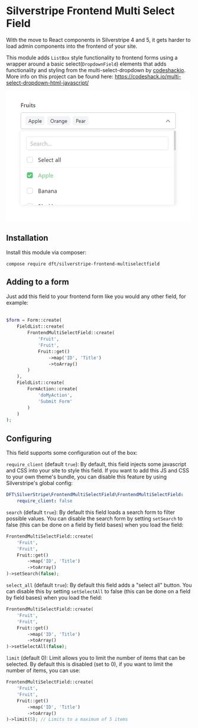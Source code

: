 # Silverstripe Frontend Multi Select Field

With the move to React components in Silverstripe 4 and 5, it gets harder to load admin components into the frontend of your site.

This module adds `ListBox` style functionality to frontend forms using a wrapper around a basic select(`DropdownField`) elements that adds functionality and styling from the multi-select-dropdown by [codeshackio](https://github.com/codeshackio/multi-select-dropdown-js). More info on this project can be found here: https://codeshack.io/multi-select-dropdown-html-javascript/

![Multiselect Field Preview](./screenshot.png "How the multi select field appears")

## Installation

Install this module via composer:

    compose require dft/silverstripe-frontend-multiselectfield

## Adding to a form

Just add this field to your frontend form like you would any other field, for example:

```php

$form = Form::create(
    FieldList::create(
        FrontendMultiSelectField::create(
            'Fruit',
            'Fruit',
            Fruit::get()
                ->map('ID', 'Title')
                ->toArray()
        )
    ),
    FieldList::create(
        FormAction::create(
            'doMyAction',
            'Submit Form'
        )
    )
);
```

## Configuring

This field supports some configuration out of the box:

`require_client` (default `true`): By default, this field injects some javascript and CSS into your site to style this field. If you want to add this JS and CSS to your own theme's bundle, you can disable this feature by using Silverstripe's global config:

```yml
DFT\SilverStripe\FrontendMultiSelectField\FrontendMultiSelectField:
    require_client: false
```

`search` (default `true`): By default this field loads a search form to filter possible values. You can disable the search form by setting `setSearch` to false (this can be done on a field by field bases) when you load the field:

```php
FrontendMultiSelectField::create(
    'Fruit',
    'Fruit',
    Fruit::get()
        ->map('ID', 'Title')
        ->toArray()
)->setSearch(false);
```

`select_all` (default `true`): By default this field adds a "select all" button. You can disable this by setting `setSelectAll` to false (this can be done on a field by field bases) when you load the field:

```php
FrontendMultiSelectField::create(
    'Fruit',
    'Fruit',
    Fruit::get()
        ->map('ID', 'Title')
        ->toArray()
)->setSelectAll(false);
```

`limit` (default 0): Limit allows you to limit the number of items that can be selected. By default this is disabled (set to 0), if you want to limit the number of items, you can use:

```php
FrontendMultiSelectField::create(
    'Fruit',
    'Fruit',
    Fruit::get()
        ->map('ID', 'Title')
        ->toArray()
)->limit(5); // Limits to a maximum of 5 items
```